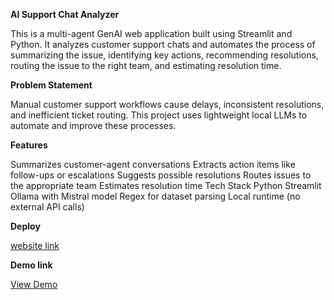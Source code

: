 **AI Support Chat Analyzer**

This is a multi-agent GenAI web application built using Streamlit and Python. It analyzes customer support chats and automates the process of summarizing the issue, identifying key actions, recommending resolutions, routing the issue to the right team, and estimating resolution time.

**Problem Statement**

Manual customer support workflows cause delays, inconsistent resolutions, and inefficient ticket routing. This project uses lightweight local LLMs to automate and improve these processes.

**Features**

Summarizes customer-agent conversations
Extracts action items like follow-ups or escalations
Suggests possible resolutions
Routes issues to the appropriate team
Estimates resolution time
Tech Stack
Python
Streamlit
Ollama with Mistral model
Regex for dataset parsing
Local runtime (no external API calls)

**Deploy**

[website link](https://atharvaj.streamlit.app/)

**Demo link**

[View Demo](https://drive.google.com/file/d/1TCRr8XIZ2DlePt8-dQD-NHiP7d9_-pJV/view?usp=sharing)
